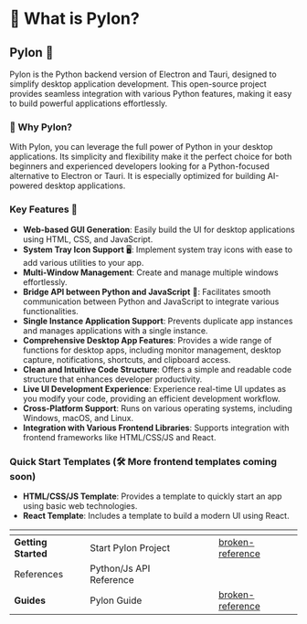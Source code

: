 # 💎 What is Pylon?

## Pylon 👋

Pylon is the Python backend version of Electron and Tauri, designed to simplify desktop application development. This open-source project provides seamless integration with various Python features, making it easy to build powerful applications effortlessly.

### 🚀 Why Pylon?

With Pylon, you can leverage the full power of Python in your desktop applications. Its simplicity and flexibility make it the perfect choice for both beginners and experienced developers looking for a Python-focused alternative to Electron or Tauri. It is especially optimized for building AI-powered desktop applications.

### Key Features 🚀

* **Web-based GUI Generation**: Easily build the UI for desktop applications using HTML, CSS, and JavaScript.
* **System Tray Icon Support** 🖥️: Implement system tray icons with ease to add various utilities to your app.
* **Multi-Window Management**: Create and manage multiple windows effortlessly.
* **Bridge API between Python and JavaScript** 🌉: Facilitates smooth communication between Python and JavaScript to integrate various functionalities.
* **Single Instance Application Support**: Prevents duplicate app instances and manages applications with a single instance.
* **Comprehensive Desktop App Features**: Provides a wide range of functions for desktop apps, including monitor management, desktop capture, notifications, shortcuts, and clipboard access.
* **Clean and Intuitive Code Structure**: Offers a simple and readable code structure that enhances developer productivity.
* **Live UI Development Experience**: Experience real-time UI updates as you modify your code, providing an efficient development workflow.
* **Cross-Platform Support**: Runs on various operating systems, including Windows, macOS, and Linux.
* **Integration with Various Frontend Libraries**: Supports integration with frontend frameworks like HTML/CSS/JS and React.

### Quick Start Templates (🛠️ More frontend templates coming soon)

* **HTML/CSS/JS Template**: Provides a template to quickly start an app using basic web technologies.
* **React Template**: Includes a template to build a modern UI using React.

<table data-view="cards"><thead><tr><th></th><th></th><th data-hidden data-card-cover data-type="files"></th><th data-hidden></th><th data-hidden data-card-target data-type="content-ref"></th></tr></thead><tbody><tr><td><strong>Getting Started</strong></td><td>Start Pylon Project</td><td></td><td></td><td><a href="ko/broken-reference/">broken-reference</a></td></tr><tr><td>References</td><td>Python/Js API Reference</td><td></td><td></td><td></td></tr><tr><td><strong>Guides</strong></td><td>Pylon Guide</td><td></td><td></td><td><a href="ko/broken-reference/">broken-reference</a></td></tr></tbody></table>
